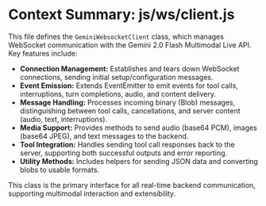 # Context Summary: js/ws/client.js

This file defines the `GeminiWebsocketClient` class, which manages WebSocket communication with the Gemini 2.0 Flash Multimodal Live API. Key features include:

- **Connection Management:** Establishes and tears down WebSocket connections, sending initial setup/configuration messages.
- **Event Emission:** Extends EventEmitter to emit events for tool calls, interruptions, turn completions, audio, and content delivery.
- **Message Handling:** Processes incoming binary (Blob) messages, distinguishing between tool calls, cancellations, and server content (audio, text, interruptions).
- **Media Support:** Provides methods to send audio (base64 PCM), images (base64 JPEG), and text messages to the backend.
- **Tool Integration:** Handles sending tool call responses back to the server, supporting both successful outputs and error reporting.
- **Utility Methods:** Includes helpers for sending JSON data and converting blobs to usable formats.

This class is the primary interface for all real-time backend communication, supporting multimodal interaction and extensibility.